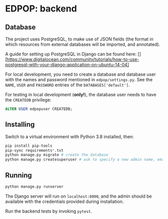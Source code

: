 # EDPOP: backend

## Database

The project uses PostgreSQL, to make use of JSON fields (the format in which resources from external databases will be imported, and annotated).

A guide for setting up PostgreSQL in Django can be found here:
[][https://www.digitalocean.com/community/tutorials/how-to-use-postgresql-with-your-django-application-on-ubuntu-14-04]

For local development, you need to create a database and database user with the names and password mentioned in `edpop/settings.py`. See the `NAME`, `USER` and `PASSWORD` entries of the `DATABASES['default']`.

For testing in local development (**only!**), the database user needs to have the `CREATEDB` privilege:

```sql
ALTER USER edpopuser CREATEDB;
```

## Installing

Switch to a virtual environment with Python 3.8 installed, then:

```bash
pip install pip-tools
pip-sync requirements*.txt
python manage.py migrate # create the database
python manage.py createsuperuser # ask to specify a new admin name, email and password
```

## Running

```bash
python manage.py runserver
```

The Django server will run on `localhost:8000`, and the admin should be available with the credentials provided during installation.

Run the backend tests by invoking `pytest`.
